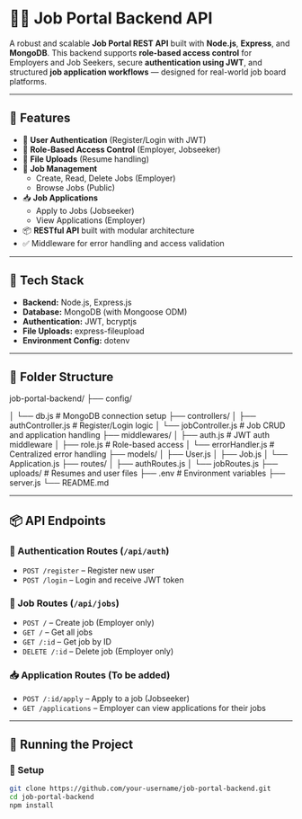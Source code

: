 # 🧑‍💼 Job Portal Backend API

A robust and scalable **Job Portal REST API** built with **Node.js**, **Express**, and **MongoDB**. This backend supports **role-based access control** for Employers and Job Seekers, secure **authentication using JWT**, and structured **job application workflows** — designed for real-world job board platforms.

---

## 🚀 Features

- 🔐 **User Authentication** (Register/Login with JWT)
- 👥 **Role-Based Access Control** (Employer, Jobseeker)
- 📄 **File Uploads** (Resume handling)
- 💼 **Job Management**  
  - Create, Read, Delete Jobs (Employer)
  - Browse Jobs (Public)
- 📥 **Job Applications**  
  - Apply to Jobs (Jobseeker)
  - View Applications (Employer)
- 📦 **RESTful API** built with modular architecture
- ✅ Middleware for error handling and access validation

---

## 🧠 Tech Stack

- **Backend:** Node.js, Express.js
- **Database:** MongoDB (with Mongoose ODM)
- **Authentication:** JWT, bcryptjs
- **File Uploads:** express-fileupload
- **Environment Config:** dotenv

---

## 📁 Folder Structure

job-portal-backend/
├── config/

│ └── db.js # MongoDB connection setup
├── controllers/
│ ├── authController.js # Register/Login logic
│ └── jobController.js # Job CRUD and application handling
├── middlewares/
│ ├── auth.js # JWT auth middleware
│ ├── role.js # Role-based access
│ └── errorHandler.js # Centralized error handling
├── models/
│ ├── User.js
│ ├── Job.js
│ └── Application.js
├── routes/
│ ├── authRoutes.js
│ └── jobRoutes.js
├── uploads/ # Resumes and user files
├── .env # Environment variables
├── server.js
└── README.md

---

## 📦 API Endpoints

### 🔐 Authentication Routes (`/api/auth`)
- `POST /register` – Register new user
- `POST /login` – Login and receive JWT token

### 💼 Job Routes (`/api/jobs`)
- `POST /` – Create job (Employer only)
- `GET /` – Get all jobs
- `GET /:id` – Get job by ID
- `DELETE /:id` – Delete job (Employer only)

### 📥 Application Routes (To be added)
- `POST /:id/apply` – Apply to a job (Jobseeker)
- `GET /applications` – Employer can view applications for their jobs

---

## 🧪 Running the Project

### 🔧 Setup

```bash
git clone https://github.com/your-username/job-portal-backend.git
cd job-portal-backend
npm install
